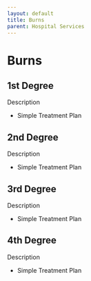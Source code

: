 ```yaml
---
layout: default
title: Burns
parent: Hospital Services
---
```


# Burns

## 1st Degree

Description

- Simple Treatment Plan

## 2nd Degree

Description

- Simple Treatment Plan

## 3rd Degree

Description

- Simple Treatment Plan

## 4th Degree

Description

- Simple Treatment Plan
